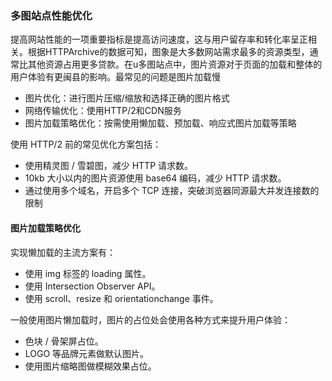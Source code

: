 ### 多图站点性能优化

提高网站性能的一项重要指标是提高访问速度，这与用户留存率和转化率呈正相关。根据HTTPArchive的数据可知，图象是大多数网站需求最多的资源类型，通常比其他资源占用更多贷款。在u多图站点中，图片资源对于页面的加载和整体的用户体验有更闽县的影响。最常见的问题是图片加载慢

- 图片优化：进行图片压缩/缩放和选择正确的图片格式
- 网络传输优化：使用HTTP/2和CDN服务
- 图片加载策略优化：按需使用懒加载、预加载、响应式图片加载等策略

使用 HTTP/2 前的常见优化方案包括：

- 使用精灵图 / 雪碧图，减少 HTTP 请求数。
- 10kb 大小以内的图片资源使用 base64 编码，减少 HTTP 请求数。
- 通过使用多个域名，开启多个 TCP 连接，突破浏览器同源最大并发连接数的限制

#### 图片加载策略优化

实现懒加载的主流方案有：

- 使用 img 标签的 loading 属性。
- 使用 Intersection Observer API。
- 使用 scroll、resize 和 orientationchange 事件。

一般使用图片懒加载时，图片的占位处会使用各种方式来提升用户体验：

- 色块 / 骨架屏占位。
- LOGO 等品牌元素做默认图片。
- 使用图片缩略图做模糊效果占位。
